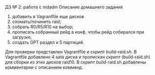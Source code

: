 ДЗ № 2: работа с mdadm
  Описание домашнего задания
  1) добавить в Vagrantfile еще дисков
  2) сломать/починить raid;
  3) собрать R0/R5/R10 на выбор;
  4) прописать собранный рейд в конф, чтобы рейд собирался при загрузке;
  5) создать GPT раздел и 5 партиций.

Для проверки представлен Vagrantfile и скрипт build-raid.sh.
В Vagrantfile добавлено 4 sata диска и пропискан скрипт (build-raid.sh) для сборки из этих дисков raid10. 
В скрипт build-raid.sh добавлены комментарии с описанием комманд.
